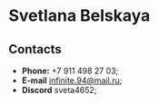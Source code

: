 # Svetlana Belskaya

## Contacts
- **Phone:** +7 911 498 27 03;
- **E-mail** infinite.94@mail.ru; 
- **Discord** sveta4652;

